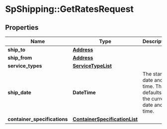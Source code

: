 # SpShipping::GetRatesRequest

## Properties
Name | Type | Description | Notes
------------ | ------------- | ------------- | -------------
**ship_to** | [**Address**](Address.md) |  | 
**ship_from** | [**Address**](Address.md) |  | 
**service_types** | [**ServiceTypeList**](ServiceTypeList.md) |  | 
**ship_date** | **DateTime** | The start date and time. This defaults to the current date and time. | [optional] 
**container_specifications** | [**ContainerSpecificationList**](ContainerSpecificationList.md) |  | 

